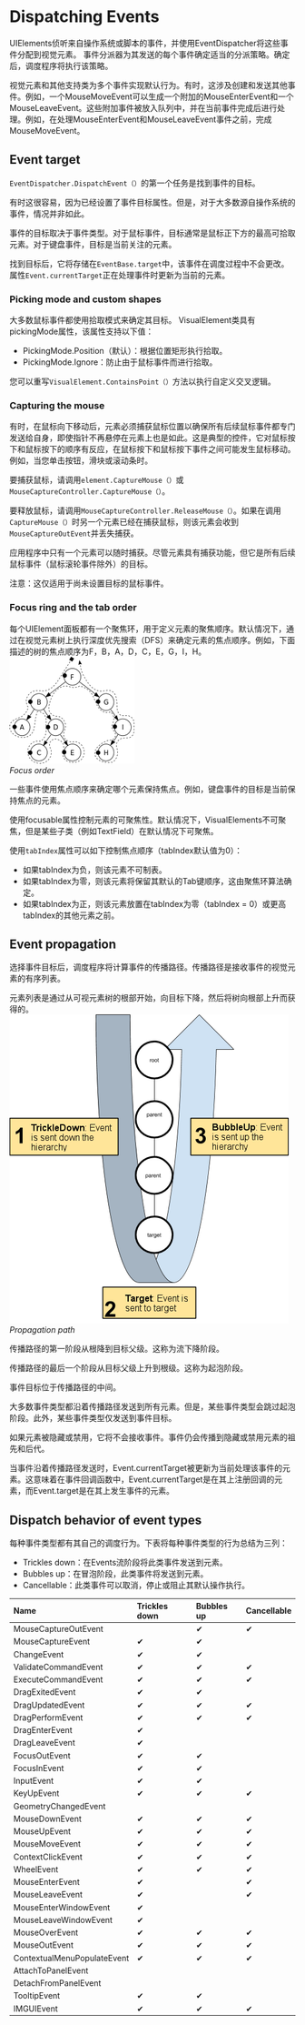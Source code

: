 # Dispatching Events
UIElements侦听来自操作系统或脚本的事件，并使用EventDispatcher将这些事件分配到视觉元素。
事件分派器为其发送的每个事件确定适当的分派策略。确定后，调度程序将执行该策略。

视觉元素和其他支持类为多个事件实现默认行为。有时，这涉及创建和发送其他事件。例如，一个MouseMoveEvent可以生成一个附加的MouseEnterEvent和一个MouseLeaveEvent。这些附加事件被放入队列中，并在当前事件完成后进行处理。例如，在处理MouseEnterEvent和MouseLeaveEvent事件之前，完成MouseMoveEvent。

## Event target
`EventDispatcher.DispatchEvent（）`的第一个任务是找到事件的目标。

有时这很容易，因为已经设置了事件目标属性。但是，对于大多数源自操作系统的事件，情况并非如此。

事件的目标取决于事件类型。对于鼠标事件，目标通常是鼠标正下方的最高可拾取元素。对于键盘事件，目标是当前关注的元素。

找到目标后，它将存储在`EventBase.target`中，该事件在调度过程中不会更改。属性`Event.currentTarget`正在处理事件时更新为当前的元素。

### Picking mode and custom shapes
大多数鼠标事件都使用拾取模式来确定其目标。 VisualElement类具有pickingMode属性，该属性支持以下值：
* PickingMode.Position（默认）：根据位置矩形执行拾取。
* PickingMode.Ignore：防止由于鼠标事件而进行拾取。

您可以重写`VisualElement.ContainsPoint（）`方法以执行自定义交叉逻辑。

### Capturing the mouse
有时，在鼠标向下移动后，元素必须捕获鼠标位置以确保所有后续鼠标事件都专门发送给自身，即使指针不再悬停在元素上也是如此。这是典型的控件，它对鼠标按下和鼠标按下的顺序有反应，在鼠标按下和鼠标按下事件之间可能发生鼠标移动。例如，当您单击按钮，滑块或滚动条时。

要捕获鼠标，请调用`element.CaptureMouse（）`或`MouseCaptureController.CaptureMouse（）`。

要释放鼠标，请调用`MouseCaptureController.ReleaseMouse（）`。如果在调用`CaptureMouse（）`时另一个元素已经在捕获鼠标，则该元素会收到`MouseCaptureOutEvent`并丢失捕获。

应用程序中只有一个元素可以随时捕获。尽管元素具有捕获功能，但它是所有后续鼠标事件（鼠标滚轮事件除外）的目标。

注意：这仅适用于尚未设置目标的鼠标事件。

### Focus ring and the tab order
每个UIElement面板都有一个聚焦环，用于定义元素的聚焦顺序。默认情况下，通过在视觉元素树上执行深度优先搜索（DFS）来确定元素的焦点顺序。例如，下面描述的树的焦点顺序为F，B，A，D，C，E，G，I，H。  
![](focus-order.png)  
*Focus order*

一些事件使用焦点顺序来确定哪个元素保持焦点。例如，键盘事件的目标是当前保持焦点的元素。

使用focusable属性控制元素的可聚焦性。默认情况下，VisualElements不可聚焦，但是某些子类（例如TextField）在默认情况下可聚焦。

使用`tabIndex`属性可以如下控制焦点顺序（tabIndex默认值为0）：

* 如果tabIndex为负，则该元素不可制表。
* 如果tabIndex为零，则该元素将保留其默认的Tab键顺序，这由聚焦环算法确定。
* 如果tabIndex为正，则该元素放置在tabIndex为零（tabIndex = 0）或更高tabIndex的其他元素之前。

## Event propagation
选择事件目标后，调度程序将计算事件的传播路径。传播路径是接收事件的视觉元素的有序列表。

元素列表是通过从可视元素树的根部开始，向目标下降，然后将树向根部上升而获得的。  
![](UIElementsEvents.png)  
*Propagation path*

传播路径的第一阶段从根降到目标父级。这称为流下降阶段。

传播路径的最后一个阶段从目标父级上升到根级。这称为起泡阶段。

事件目标位于传播路径的中间。

大多数事件类型都沿着传播路径发送到所有元素。但是，某些事件类型会跳过起泡阶段。此外，某些事件类型仅发送到事件目标。

如果元素被隐藏或禁用，它将不会接收事件。事件仍会传播到隐藏或禁用元素的祖先和后代。

当事件沿着传播路径发送时，Event.currentTarget被更新为当前处理该事件的元素。这意味着在事件回调函数中，Event.currentTarget是在其上注册回调的元素，而Event.target是在其上发生事件的元素。

## Dispatch behavior of event types
每种事件类型都有其自己的调度行为。下表将每种事件类型的行为总结为三列：
* Trickles down：在Events流阶段将此类事件发送到元素。
* Bubbles up：在冒泡阶段，此类事件将发送到元素。
* Cancellable：此类事件可以取消，停止或阻止其默认操作执行。

|Name|Trickles down|Bubbles up|Cancellable
|:---|:------------|:---------|:---------
|MouseCaptureOutEvent||✔|✔|
|MouseCaptureEvent|✔|✔||
|ChangeEvent|✔|✔||
|ValidateCommandEvent|✔|✔|✔|
|ExecuteCommandEvent|✔|✔|✔|
|DragExitedEvent|✔|✔|
|DragUpdatedEvent|✔|✔|✔|
|DragPerformEvent|✔|✔|✔|
|DragEnterEvent|✔|
|DragLeaveEvent|✔|
|FocusOutEvent|✔|✔||BlurEvent|✔|
|FocusInEvent|✔|✔||FocusEvent|✔|
|InputEvent|✔|✔||KeyDownEvent|✔|✔|✔|
|KeyUpEvent|✔|✔|✔|
|GeometryChangedEvent|
|MouseDownEvent|✔|✔|✔|
|MouseUpEvent|✔|✔|✔|
|MouseMoveEvent|✔|✔|✔|
|ContextClickEvent|✔|✔|✔|
|WheelEvent|✔|✔|✔|
|MouseEnterEvent|✔||✔|
|MouseLeaveEvent|✔||✔|
|MouseEnterWindowEvent|✔|
|MouseLeaveWindowEvent|✔|
|MouseOverEvent|✔|✔|✔|
|MouseOutEvent|✔|✔|✔|
|ContextualMenuPopulateEvent|✔|✔|✔|
|AttachToPanelEvent
|DetachFromPanelEvent
|TooltipEvent|✔|✔|
|IMGUIEvent|✔|✔|✔|